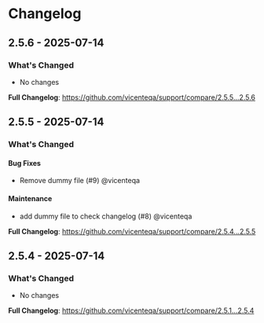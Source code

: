 # Changelog

## 2.5.6 - 2025-07-14

### What's Changed

* No changes

**Full Changelog**: https://github.com/vicenteqa/support/compare/2.5.5...2.5.6

## 2.5.5 - 2025-07-14

### What's Changed

#### Bug Fixes

* Remove dummy file (#9) @vicenteqa

#### Maintenance

* add dummy file to check changelog (#8) @vicenteqa

**Full Changelog**: https://github.com/vicenteqa/support/compare/2.5.4...2.5.5

## 2.5.4 - 2025-07-14

### What's Changed

* No changes

**Full Changelog**: https://github.com/vicenteqa/support/compare/2.5.1...2.5.4
